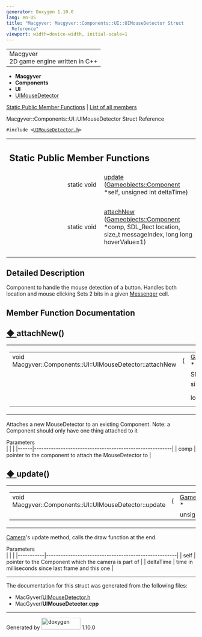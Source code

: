 ```yaml
---
generator: Doxygen 1.10.0
lang: en-US
title: "Macgyver: Macgyver::Components::UI::UIMouseDetector Struct
  Reference"
viewport: width=device-width, initial-scale=1
---
```


<div id="top">

<div id="titlearea">

<table data-cellspacing="0" data-cellpadding="0">
<colgroup>
<col style="width: 100%" />
</colgroup>
<tbody>
<tr id="projectrow" class="odd">
<td id="projectalign"><div id="projectname">
Macgyver
</div>
<div id="projectbrief">
2D game engine written in C++
</div></td>
</tr>
</tbody>
</table>

</div>

<div id="main-nav">

</div>

<div id="nav-path" class="navpath">

- **Macgyver**
- **Components**
- **UI**
- <a
  href="struct_macgyver_1_1_components_1_1_u_i_1_1_u_i_mouse_detector.html"
  class="el">UIMouseDetector</a>

</div>

</div>

<div class="header">

<div class="summary">

[Static Public Member Functions](#pub-static-methods) \| [List of all
members](struct_macgyver_1_1_components_1_1_u_i_1_1_u_i_mouse_detector-members.html)

</div>

<div class="headertitle">

<div class="title">

Macgyver::Components::UI::UIMouseDetector Struct Reference

</div>

</div>

</div>

<div class="contents">

`#include <`<a href="_u_i_mouse_detector_8h_source.html"
class="el"><code>UIMouseDetector.h</code></a>`>`

<table class="memberdecls">
<colgroup>
<col style="width: 50%" />
<col style="width: 50%" />
</colgroup>
<tbody>
<tr class="odd heading">
<td colspan="2"><h2 id="static-public-member-functions"
class="groupheader"><span id="pub-static-methods"></span> Static Public
Member Functions</h2></td>
</tr>
<tr id="r_a61c2197b75c5b2f30a8f4f5151ebc762"
class="even memitem:a61c2197b75c5b2f30a8f4f5151ebc762">
<td class="memItemLeft" style="text-align: right;"
data-valign="top">static void </td>
<td class="memItemRight" data-valign="bottom"><a
href="#a61c2197b75c5b2f30a8f4f5151ebc762" class="el">update</a> (<a
href="class_macgyver_1_1_gameobjects_1_1_component.html"
class="el">Gameobjects::Component</a> *self, unsigned int
deltaTime)</td>
</tr>
<tr class="odd separator:a61c2197b75c5b2f30a8f4f5151ebc762">
<td colspan="2" class="memSeparator"> </td>
</tr>
<tr id="r_aa3e62e2b5cd509843f3d3c6ee84c658a"
class="even memitem:aa3e62e2b5cd509843f3d3c6ee84c658a">
<td class="memItemLeft" style="text-align: right;"
data-valign="top">static void </td>
<td class="memItemRight" data-valign="bottom"><a
href="#aa3e62e2b5cd509843f3d3c6ee84c658a" class="el">attachNew</a> (<a
href="class_macgyver_1_1_gameobjects_1_1_component.html"
class="el">Gameobjects::Component</a> *comp, SDL_Rect location, size_t
messageIndex, long long hoverValue=1)</td>
</tr>
<tr class="odd separator:aa3e62e2b5cd509843f3d3c6ee84c658a">
<td colspan="2" class="memSeparator"> </td>
</tr>
</tbody>
</table>

<span id="details"></span>

## Detailed Description

<div class="textblock">

Component to handle the mouse detection of a button. Handles both
location and mouse clicking Sets 2 bits in a given
<a href="class_macgyver_1_1_messenger.html" class="el">Messenger</a>
cell.

</div>

## Member Function Documentation

<span id="aa3e62e2b5cd509843f3d3c6ee84c658a"></span>

## <span class="permalink">[◆ ](#aa3e62e2b5cd509843f3d3c6ee84c658a)</span>attachNew()

<div class="memitem">

<div class="memproto">

<table class="mlabels">
<colgroup>
<col style="width: 50%" />
<col style="width: 50%" />
</colgroup>
<tbody>
<tr class="odd">
<td class="mlabels-left"><table class="memname">
<tbody>
<tr class="odd">
<td class="memname">void
Macgyver::Components::UI::UIMouseDetector::attachNew</td>
<td>(</td>
<td class="paramtype"><a
href="class_macgyver_1_1_gameobjects_1_1_component.html"
class="el">Gameobjects::Component</a> *</td>
<td class="paramname"><span class="paramname"><em>comp</em>,
</span></td>
</tr>
<tr class="even">
<td class="paramkey"></td>
<td></td>
<td class="paramtype">SDL_Rect</td>
<td class="paramname"><span class="paramname"><em>location</em>,
</span></td>
</tr>
<tr class="odd">
<td class="paramkey"></td>
<td></td>
<td class="paramtype">size_t</td>
<td class="paramname"><span class="paramname"><em>messageIndex</em>,
</span></td>
</tr>
<tr class="even">
<td class="paramkey"></td>
<td></td>
<td class="paramtype">long long</td>
<td class="paramname"><span class="paramname"><em>hoverValue</em><span
class="paramdefsep"> = </span><span
class="paramdefval">1</span></span> )</td>
</tr>
</tbody>
</table></td>
<td class="mlabels-right"><span class="mlabels"><span
class="mlabel">static</span></span></td>
</tr>
</tbody>
</table>

</div>

<div class="memdoc">

Attaches a new MouseDetector to an existing Component. Note: a Component
should only have one thing attached to it

Parameters  
|      |                                                         |
|------|---------------------------------------------------------|
| comp | pointer to the component to attach the MouseDetector to |

</div>

</div>

<span id="a61c2197b75c5b2f30a8f4f5151ebc762"></span>

## <span class="permalink">[◆ ](#a61c2197b75c5b2f30a8f4f5151ebc762)</span>update()

<div class="memitem">

<div class="memproto">

<table class="mlabels">
<colgroup>
<col style="width: 50%" />
<col style="width: 50%" />
</colgroup>
<tbody>
<tr class="odd">
<td class="mlabels-left"><table class="memname">
<tbody>
<tr class="odd">
<td class="memname">void
Macgyver::Components::UI::UIMouseDetector::update</td>
<td>(</td>
<td class="paramtype"><a
href="class_macgyver_1_1_gameobjects_1_1_component.html"
class="el">Gameobjects::Component</a> *</td>
<td class="paramname"><span class="paramname"><em>self</em>,
</span></td>
</tr>
<tr class="even">
<td class="paramkey"></td>
<td></td>
<td class="paramtype">unsigned int</td>
<td class="paramname"><span
class="paramname"><em>deltaTime</em></span> )</td>
</tr>
</tbody>
</table></td>
<td class="mlabels-right"><span class="mlabels"><span
class="mlabel">static</span></span></td>
</tr>
</tbody>
</table>

</div>

<div class="memdoc">

<a href="struct_macgyver_1_1_components_1_1_camera.html"
class="el">Camera</a>'s update method, calls the draw function at the
end.

Parameters  
|           |                                                      |
|-----------|------------------------------------------------------|
| self      | pointer to the Component which the camera is part of |
| deltaTime | time in milliseconds since last frame and this one   |

</div>

</div>

------------------------------------------------------------------------

The documentation for this struct was generated from the following
files:

- MacGyver/<a href="_u_i_mouse_detector_8h_source.html"
  class="el">UIMouseDetector.h</a>
- MacGyver/**UIMouseDetector.cpp**

</div>

------------------------------------------------------------------------

<span class="small">Generated
by [<img src="doxygen.svg" class="footer" width="104" height="31"
alt="doxygen" />](https://www.doxygen.org/index.html) 1.10.0</span>
